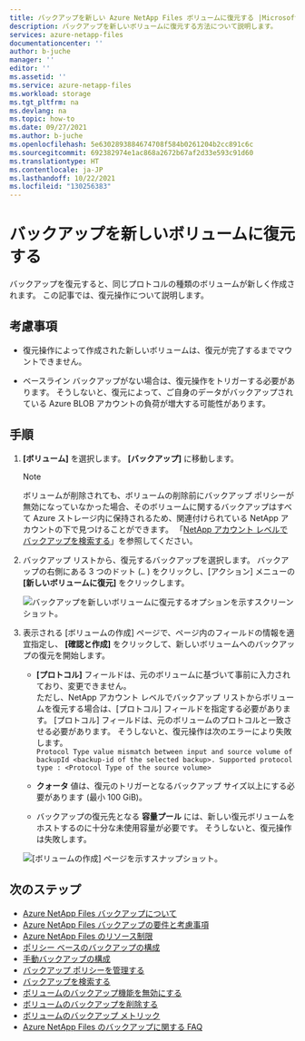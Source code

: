 ```yaml
---
title: バックアップを新しい Azure NetApp Files ボリュームに復元する |Microsoft Docs
description: バックアップを新しいボリュームに復元する方法について説明します。
services: azure-netapp-files
documentationcenter: ''
author: b-juche
manager: ''
editor: ''
ms.assetid: ''
ms.service: azure-netapp-files
ms.workload: storage
ms.tgt_pltfrm: na
ms.devlang: na
ms.topic: how-to
ms.date: 09/27/2021
ms.author: b-juche
ms.openlocfilehash: 5e6302893884674708f584b0261204b2cc891c6c
ms.sourcegitcommit: 692382974e1ac868a2672b67af2d33e593c91d60
ms.translationtype: HT
ms.contentlocale: ja-JP
ms.lasthandoff: 10/22/2021
ms.locfileid: "130256383"
---
```

# <a name="restore-a-backup-to-a-new-volume"></a>バックアップを新しいボリュームに復元する

バックアップを復元すると、同じプロトコルの種類のボリュームが新しく作成されます。 この記事では、復元操作について説明します。 

## <a name="considerations"></a>考慮事項

* 復元操作によって作成された新しいボリュームは、復元が完了するまでマウントできません。 

* ベースライン バックアップがない場合は、復元操作をトリガーする必要があります。 そうしないと、復元によって、ご自身のデータがバックアップされている Azure BLOB アカウントの負荷が増大する可能性があります。 

## <a name="steps"></a>手順

1. **[ボリューム]** を選択します。 **[バックアップ]** に移動します。

    > [!NOTE]
    > ボリュームが削除されても、ボリュームの削除前にバックアップ ポリシーが無効になっていなかった場合、そのボリュームに関するバックアップはすべて Azure ストレージ内に保持されるため、関連付けられている NetApp アカウントの下で見つけることができます。  「[NetApp アカウント レベルでバックアップを検索する](backup-search.md#search-backups-at-netapp-account-level)」を参照してください。


2. バックアップ リストから、復元するバックアップを選択します。 バックアップの右側にある 3 つのドット (`…` ) をクリックし、[アクション] メニューの **[新しいボリュームに復元]** をクリックします。   

    ![バックアップを新しいボリュームに復元するオプションを示すスクリーンショット。](../media/azure-netapp-files/backup-restore-new-volume.png)

3. 表示される [ボリュームの作成] ページで、ページ内のフィールドの情報を適宜指定し、 **[確認と作成]** をクリックして、新しいボリュームへのバックアップの復元を開始します。   

    * **[プロトコル]** フィールドは、元のボリュームに基づいて事前に入力されており、変更できません。    
        ただし、NetApp アカウント レベルでバックアップ リストからボリュームを復元する場合は、[プロトコル] フィールドを指定する必要があります。 [プロトコル] フィールドは、元のボリュームのプロトコルと一致させる必要があります。 そうしないと、復元操作は次のエラーにより失敗します。  
        `Protocol Type value mismatch between input and source volume of backupId <backup-id of the selected backup>. Supported protocol type : <Protocol Type of the source volume>`

    * **クォータ** 値は、復元のトリガーとなるバックアップ サイズ以上にする必要があります (最小 100 GiB)。

    * バックアップの復元先となる **容量プール** には、新しい復元ボリュームをホストするのに十分な未使用容量が必要です。 そうしないと、復元操作は失敗します。   

    ![[ボリュームの作成] ページを示すスナップショット。](../media/azure-netapp-files/backup-restore-create-volume.png)

## <a name="next-steps"></a>次のステップ  

* [Azure NetApp Files バックアップについて](backup-introduction.md)
* [Azure NetApp Files バックアップの要件と考慮事項](backup-requirements-considerations.md)
* [Azure NetApp Files のリソース制限](azure-netapp-files-resource-limits.md)
* [ポリシー ベースのバックアップの構成](backup-configure-policy-based.md)
* [手動バックアップの構成](backup-configure-manual.md)
* [バックアップ ポリシーを管理する](backup-manage-policies.md)
* [バックアップを検索する](backup-search.md)
* [ボリュームのバックアップ機能を無効にする](backup-disable.md)
* [ボリュームのバックアップを削除する](backup-delete.md)
* [ボリュームのバックアップ メトリック](azure-netapp-files-metrics.md#volume-backup-metrics)
* [Azure NetApp Files のバックアップに関する FAQ](faq-backup.md)
